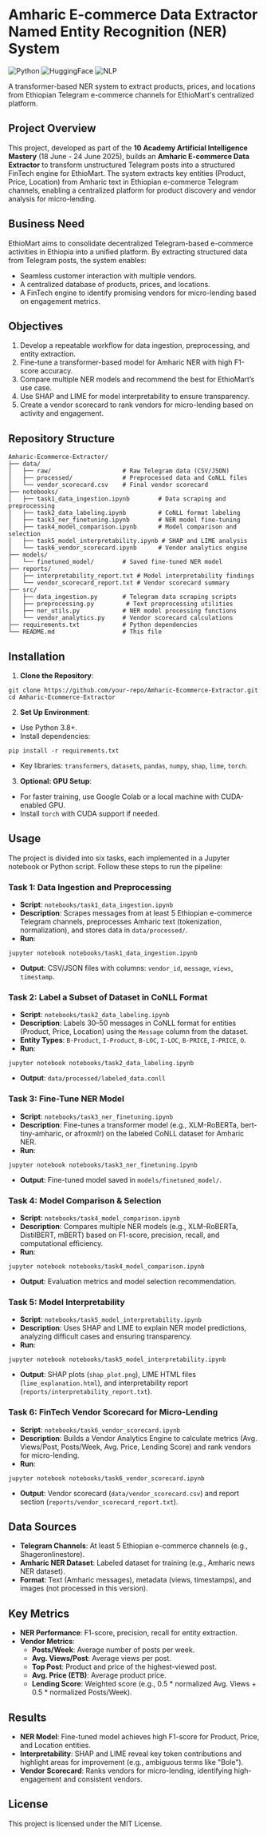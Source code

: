 # Amharic E-commerce Data Extractor Named Entity Recognition (NER) System

![Python](https://img.shields.io/badge/Python-3.11%2B-blue)
![HuggingFace](https://img.shields.io/badge/HuggingFace-Transformers-yellow)
![NLP](https://img.shields.io/badge/NLP-Amharic-green)

A transformer-based NER system to extract products, prices, and locations from Ethiopian Telegram e-commerce channels for EthioMart's centralized platform.


## Project Overview
This project, developed as part of the **10 Academy Artificial Intelligence Mastery** (18 June - 24 June 2025), builds an **Amharic E-commerce Data Extractor** to transform unstructured Telegram posts into a structured FinTech engine for EthioMart. The system extracts key entities (Product, Price, Location) from Amharic text in Ethiopian e-commerce Telegram channels, enabling a centralized platform for product discovery and vendor analysis for micro-lending.

## Business Need
EthioMart aims to consolidate decentralized Telegram-based e-commerce activities in Ethiopia into a unified platform. By extracting structured data from Telegram posts, the system enables:
- Seamless customer interaction with multiple vendors.
- A centralized database of products, prices, and locations.
- A FinTech engine to identify promising vendors for micro-lending based on engagement metrics.

## Objectives
1. Develop a repeatable workflow for data ingestion, preprocessing, and entity extraction.
2. Fine-tune a transformer-based model for Amharic NER with high F1-score accuracy.
3. Compare multiple NER models and recommend the best for EthioMart’s use case.
4. Use SHAP and LIME for model interpretability to ensure transparency.
5. Create a vendor scorecard to rank vendors for micro-lending based on activity and engagement.

## Repository Structure
```
Amharic-Ecommerce-Extractor/
├── data/
│   ├── raw/                    # Raw Telegram data (CSV/JSON)
│   ├── processed/              # Preprocessed data and CoNLL files
│   └── vendor_scorecard.csv    # Final vendor scorecard
├── notebooks/
│   ├── task1_data_ingestion.ipynb        # Data scraping and preprocessing
│   ├── task2_data_labeling.ipynb         # CoNLL format labeling
│   ├── task3_ner_finetuning.ipynb        # NER model fine-tuning
│   ├── task4_model_comparison.ipynb      # Model comparison and selection
│   ├── task5_model_interpretability.ipynb # SHAP and LIME analysis
│   └── task6_vendor_scorecard.ipynb      # Vendor analytics engine
├── models/
│   └── finetuned_model/        # Saved fine-tuned NER model
├── reports/
│   ├── interpretability_report.txt # Model interpretability findings
│   └── vendor_scorecard_report.txt # Vendor scorecard summary
├── src/
│   ├── data_ingestion.py       # Telegram data scraping scripts
│   ├── preprocessing.py         # Text preprocessing utilities
│   ├── ner_utils.py            # NER model processing functions
│   └── vendor_analytics.py     # Vendor scorecard calculations
├── requirements.txt            # Python dependencies
└── README.md                   # This file
```

## Installation
1. **Clone the Repository**:
```
git clone https://github.com/your-repo/Amharic-Ecommerce-Extractor.git
cd Amharic-Ecommerce-Extractor
```

2. **Set Up Environment**:
- Use Python 3.8+.
- Install dependencies:
```
pip install -r requirements.txt
```
- Key libraries: `transformers`, `datasets`, `pandas`, `numpy`, `shap`, `lime`, `torch`.

3. **Optional: GPU Setup**:
- For faster training, use Google Colab or a local machine with CUDA-enabled GPU.
- Install `torch` with CUDA support if needed.

## Usage
The project is divided into six tasks, each implemented in a Jupyter notebook or Python script. Follow these steps to run the pipeline:

### Task 1: Data Ingestion and Preprocessing
- **Script**: `notebooks/task1_data_ingestion.ipynb`
- **Description**: Scrapes messages from at least 5 Ethiopian e-commerce Telegram channels, preprocesses Amharic text (tokenization, normalization), and stores data in `data/processed/`.
- **Run**:
```
jupyter notebook notebooks/task1_data_ingestion.ipynb
```
- **Output**: CSV/JSON files with columns: `vendor_id`, `message`, `views`, `timestamp`.

### Task 2: Label a Subset of Dataset in CoNLL Format
- **Script**: `notebooks/task2_data_labeling.ipynb`
- **Description**: Labels 30–50 messages in CoNLL format for entities (Product, Price, Location) using the `Message` column from the dataset.
- **Entity Types**: `B-Product`, `I-Product`, `B-LOC`, `I-LOC`, `B-PRICE`, `I-PRICE`, `O`.
- **Run**:
```
jupyter notebook notebooks/task2_data_labeling.ipynb
```
- **Output**: `data/processed/labeled_data.conll`

### Task 3: Fine-Tune NER Model
- **Script**: `notebooks/task3_ner_finetuning.ipynb`
- **Description**: Fine-tunes a transformer model (e.g., XLM-RoBERTa, bert-tiny-amharic, or afroxmlr) on the labeled CoNLL dataset for Amharic NER.
- **Run**:
```
jupyter notebook notebooks/task3_ner_finetuning.ipynb
```
- **Output**: Fine-tuned model saved in `models/finetuned_model/`.

### Task 4: Model Comparison & Selection
- **Script**: `notebooks/task4_model_comparison.ipynb`
- **Description**: Compares multiple NER models (e.g., XLM-RoBERTa, DistilBERT, mBERT) based on F1-score, precision, recall, and computational efficiency.
- **Run**:
```
jupyter notebook notebooks/task4_model_comparison.ipynb
```
- **Output**: Evaluation metrics and model selection recommendation.

### Task 5: Model Interpretability
- **Script**: `notebooks/task5_model_interpretability.ipynb`
- **Description**: Uses SHAP and LIME to explain NER model predictions, analyzing difficult cases and ensuring transparency.
- **Run**:
```
jupyter notebook notebooks/task5_model_interpretability.ipynb
```
- **Output**: SHAP plots (`shap_plot.png`), LIME HTML files (`lime_explanation.html`), and interpretability report (`reports/interpretability_report.txt`).

### Task 6: FinTech Vendor Scorecard for Micro-Lending
- **Script**: `notebooks/task6_vendor_scorecard.ipynb`
- **Description**: Builds a Vendor Analytics Engine to calculate metrics (Avg. Views/Post, Posts/Week, Avg. Price, Lending Score) and rank vendors for micro-lending.
- **Run**:
```
jupyter notebook notebooks/task6_vendor_scorecard.ipynb
```
- **Output**: Vendor scorecard (`data/vendor_scorecard.csv`) and report section (`reports/vendor_scorecard_report.txt`).

## Data Sources
- **Telegram Channels**: At least 5 Ethiopian e-commerce channels (e.g., Shageronlinestore).
- **Amharic NER Dataset**: Labeled dataset for training (e.g., Amharic news NER dataset).
- **Format**: Text (Amharic messages), metadata (views, timestamps), and images (not processed in this version).

## Key Metrics
- **NER Performance**: F1-score, precision, recall for entity extraction.
- **Vendor Metrics**:
  - **Posts/Week**: Average number of posts per week.
  - **Avg. Views/Post**: Average views per post.
  - **Top Post**: Product and price of the highest-viewed post.
  - **Avg. Price (ETB)**: Average product price.
  - **Lending Score**: Weighted score (e.g., 0.5 * normalized Avg. Views + 0.5 * normalized Posts/Week).

## Results
- **NER Model**: Fine-tuned model achieves high F1-score for Product, Price, and Location entities.
- **Interpretability**: SHAP and LIME reveal key token contributions and highlight areas for improvement (e.g., ambiguous terms like "Bole").
- **Vendor Scorecard**: Ranks vendors for micro-lending, identifying high-engagement and consistent vendors.


## License
This project is licensed under the MIT License.
